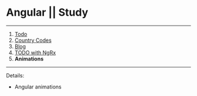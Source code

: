 # Angular || Study 
------------
1. [Todo](https://github.com/oleg9952/angular-study/tree/project_1 "Todo")
2. [Country Codes](https://github.com/oleg9952/angular-study/tree/project_2 "Country Codes")
3. [Blog](https://github.com/oleg9952/angular-study/tree/project_3 "Blog")
4. [TODO with NgRx](https://github.com/oleg9952/angular-study/tree/project_4)
5. **Animations**
------------
Details:
- Angular animations